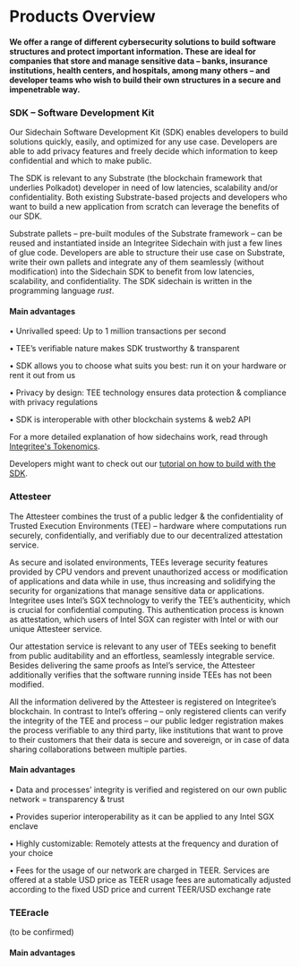 # Products Overview

#### We offer a range of different cybersecurity solutions to build software structures and protect important information. These are ideal for companies that store and manage sensitive data – banks, insurance institutions, health centers, and hospitals, among many others – and developer teams who wish to build their own structures in a secure and impenetrable way.

### SDK – Software Development Kit

Our Sidechain Software Development Kit (SDK) enables developers to build solutions quickly, easily, and optimized for any use case. Developers are able to add privacy features and freely decide which information to keep confidential and which to make public.​

The SDK is relevant to any Substrate (the blockchain framework that underlies Polkadot) developer in need of low latencies, scalability and/or confidentiality. Both existing Substrate-based projects and developers who want to build a new application from scratch can leverage the benefits of our SDK.​

Substrate pallets – pre-built modules of the Substrate framework – can be reused and instantiated inside an Integritee Sidechain with just a few lines of glue code. Developers are able to structure their use case on Substrate, write their own pallets and integrate any of them seamlessly (without modification) into the Sidechain SDK to benefit from low latencies, scalability, and confidentiality. The SDK sidechain is written in the programming language _rust_.​

#### Main advantages

• Unrivalled speed: Up to 1 million transactions per second​

• TEE’s verifiable nature makes SDK trustworthy & transparent

• SDK allows you to choose what suits you best: run it on your hardware or rent it out from us​

• Privacy by design: TEE technology ensures data protection & compliance with privacy regulations​

• SDK is interoperable with other blockchain systems & web2 API​



For a more detailed explanation of how sidechains work, read through [Integritee's Tokenomics](https://uploads-ssl.webflow.com/60c21bdfde439ba700ea5c56/60e6b16b0d252defda72fe07\_Integritee%20AG%20Token%20Economics\_2021.pdf).

Developers might want to check out our [tutorial on how to build with the SDK](https://www.youtube.com/watch?v=yHlSUevPvH0\&list=PLp0\_ueXY\_enX6S5sogeo7GHD1BXTLj5Xr\&index=33).

### Attesteer

The Attesteer combines the trust of a public ledger & the confidentiality of Trusted Execution Environments (TEE) – hardware where computations run securely, confidentially, and verifiably due to our decentralized attestation service.&#x20;

As secure and isolated environments, TEEs leverage security features provided by CPU vendors and prevent unauthorized access or modification of applications and data while in use, thus increasing and solidifying the security for organizations that manage sensitive data or applications. Integritee uses Intel’s SGX technology to verify the TEE’s authenticity, which is crucial for confidential computing. This authentication process is known as attestation, which users of Intel SGX can register with Intel or with our unique Attesteer service.​

Our attestation service is relevant to any user of TEEs seeking to benefit from public auditability and an effortless, seamlessly integrable service. Besides delivering the same proofs as Intel’s service, the Attesteer additionally verifies that the software running inside TEEs has not been modified.

All the information delivered by the Attesteer is registered on Integritee’s blockchain. In contrast to Intel’s offering – only registered clients can verify the integrity of the TEE and process – our public ledger registration makes the process verifiable to any third party, like institutions that want to prove to their customers that their data is secure and sovereign, or in case of data sharing collaborations between multiple parties.

#### Main advantages

• Data and processes’ integrity is verified and registered on our own public network = transparency & trust​

• Provides superior interoperability as it can be applied to any Intel SGX enclave​

• Highly customizable: Remotely attests at the frequency and duration of your choice​

• Fees for the usage of our network are charged in TEER. Services are offered at a stable USD price as TEER usage fees are automatically adjusted according to the fixed USD price and current TEER/USD exchange rate​

### TEEracle

(to be confirmed)

#### Main advantages
